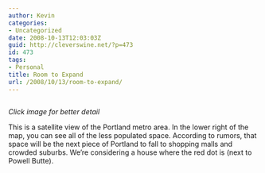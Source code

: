 ```yaml
---
author: Kevin
categories:
- Uncategorized
date: 2008-10-13T12:03:03Z
guid: http://cleverswine.net/?p=473
id: 473
tags:
- Personal
title: Room to Expand
url: /2008/10/13/room-to-expand/
---
```


[<img src="https://i2.wp.com/cleverswine.net/wp-content/uploads/2008/10/map-300x178.jpg?resize=300%2C178" alt="" title="map" class="alignnone size-medium wp-image-472" srcset="https://i2.wp.com/blog.cleverswine.net/wp-content/uploads/2008/10/map.jpg?resize=300%2C178 300w, https://i2.wp.com/blog.cleverswine.net/wp-content/uploads/2008/10/map.jpg?w=1000 1000w" sizes="(max-width: 300px) 85vw, 300px" data-recalc-dims="1" />](https://i2.wp.com/blog.cleverswine.net/wp-content/uploads/2008/10/map.jpg)
  
_Click image for better detail_
  
This is a satellite view of the Portland metro area. In the lower right of the map, you can see all of the less populated space. According to rumors, that space will be the next piece of Portland to fall to shopping malls and crowded suburbs. We&#8217;re considering a house where the red dot is (next to Powell Butte).